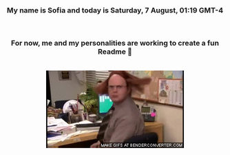 


<div align="center">
<h3 >My name is Sofia and today is Saturday, 7 August, 01:19 GMT-4</h3><br>
<h3 >For now, me and my personalities are working to create a fun Readme 👋
</h3><br>
<img src='img/dwight.gif' alt='working...'/>
</div>

